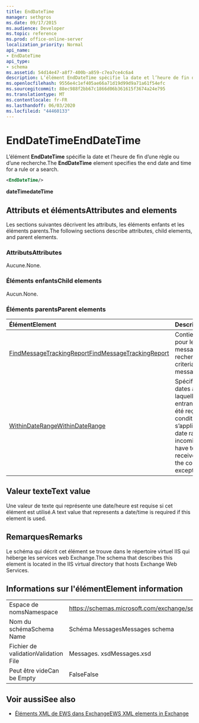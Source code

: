 ```yaml
---
title: EndDateTime
manager: sethgros
ms.date: 09/17/2015
ms.audience: Developer
ms.topic: reference
ms.prod: office-online-server
localization_priority: Normal
api_name:
- EndDateTime
api_type:
- schema
ms.assetid: 54d14e47-a8f7-400b-a859-c7ea7ce4c6a4
description: L’élément EndDateTime spécifie la date et l’heure de fin d’une règle ou d’une recherche.
ms.openlocfilehash: 9556e4c1ef405ae66a71d19d99d9a71a61f54efc
ms.sourcegitcommit: 88ec988f2bb67c1866d06b361615f3674a24e795
ms.translationtype: MT
ms.contentlocale: fr-FR
ms.lasthandoff: 06/03/2020
ms.locfileid: "44460133"
---
```

# <a name="enddatetime"></a><span data-ttu-id="960fb-103">EndDateTime</span><span class="sxs-lookup"><span data-stu-id="960fb-103">EndDateTime</span></span>

<span data-ttu-id="960fb-104">L’élément **EndDateTime** spécifie la date et l’heure de fin d’une règle ou d’une recherche.</span><span class="sxs-lookup"><span data-stu-id="960fb-104">The **EndDateTime** element specifies the end date and time for a rule or a search.</span></span> 
  
```XML
<EndDateTime/>
```

 <span data-ttu-id="960fb-105">**dateTime**</span><span class="sxs-lookup"><span data-stu-id="960fb-105">**dateTime**</span></span>
## <a name="attributes-and-elements"></a><span data-ttu-id="960fb-106">Attributs et éléments</span><span class="sxs-lookup"><span data-stu-id="960fb-106">Attributes and elements</span></span>

<span data-ttu-id="960fb-107">Les sections suivantes décrivent les attributs, les éléments enfants et les éléments parents.</span><span class="sxs-lookup"><span data-stu-id="960fb-107">The following sections describe attributes, child elements, and parent elements.</span></span>
  
### <a name="attributes"></a><span data-ttu-id="960fb-108">Attributs</span><span class="sxs-lookup"><span data-stu-id="960fb-108">Attributes</span></span>

<span data-ttu-id="960fb-109">Aucune.</span><span class="sxs-lookup"><span data-stu-id="960fb-109">None.</span></span>
  
### <a name="child-elements"></a><span data-ttu-id="960fb-110">Éléments enfants</span><span class="sxs-lookup"><span data-stu-id="960fb-110">Child elements</span></span>

<span data-ttu-id="960fb-111">Aucun.</span><span class="sxs-lookup"><span data-stu-id="960fb-111">None.</span></span>
  
### <a name="parent-elements"></a><span data-ttu-id="960fb-112">Éléments parents</span><span class="sxs-lookup"><span data-stu-id="960fb-112">Parent elements</span></span>

|<span data-ttu-id="960fb-113">**Élément**</span><span class="sxs-lookup"><span data-stu-id="960fb-113">**Element**</span></span>|<span data-ttu-id="960fb-114">**Description**</span><span class="sxs-lookup"><span data-stu-id="960fb-114">**Description**</span></span>|
|:-----|:-----|
|[<span data-ttu-id="960fb-115">FindMessageTrackingReport</span><span class="sxs-lookup"><span data-stu-id="960fb-115">FindMessageTrackingReport</span></span>](findmessagetrackingreport.md) <br/> |<span data-ttu-id="960fb-116">Contient des critères pour les types de messages à rechercher.</span><span class="sxs-lookup"><span data-stu-id="960fb-116">Contains criteria for the types of messages to find.</span></span>  <br/> |
|[<span data-ttu-id="960fb-117">WithinDateRange</span><span class="sxs-lookup"><span data-stu-id="960fb-117">WithinDateRange</span></span>](withindaterange.md) <br/> |<span data-ttu-id="960fb-118">Spécifie la plage de dates au cours de laquelle les messages entrants doivent avoir été reçus afin que la condition ou l’exception s’applique.</span><span class="sxs-lookup"><span data-stu-id="960fb-118">Specifies the date range within which incoming messages have to have been received in order for the condition or exception to apply.</span></span>  <br/> |
   
## <a name="text-value"></a><span data-ttu-id="960fb-119">Valeur texte</span><span class="sxs-lookup"><span data-stu-id="960fb-119">Text value</span></span>

<span data-ttu-id="960fb-120">Une valeur de texte qui représente une date/heure est requise si cet élément est utilisé.</span><span class="sxs-lookup"><span data-stu-id="960fb-120">A text value that represents a date/time is required if this element is used.</span></span>
  
## <a name="remarks"></a><span data-ttu-id="960fb-121">Remarques</span><span class="sxs-lookup"><span data-stu-id="960fb-121">Remarks</span></span>

<span data-ttu-id="960fb-122">Le schéma qui décrit cet élément se trouve dans le répertoire virtuel IIS qui héberge les services web Exchange.</span><span class="sxs-lookup"><span data-stu-id="960fb-122">The schema that describes this element is located in the IIS virtual directory that hosts Exchange Web Services.</span></span>
  
## <a name="element-information"></a><span data-ttu-id="960fb-123">Informations sur l'élément</span><span class="sxs-lookup"><span data-stu-id="960fb-123">Element information</span></span>

|||
|:-----|:-----|
|<span data-ttu-id="960fb-124">Espace de noms</span><span class="sxs-lookup"><span data-stu-id="960fb-124">Namespace</span></span>  <br/> |https://schemas.microsoft.com/exchange/services/2006/messages  <br/> |
|<span data-ttu-id="960fb-125">Nom du schéma</span><span class="sxs-lookup"><span data-stu-id="960fb-125">Schema Name</span></span>  <br/> |<span data-ttu-id="960fb-126">Schéma Messages</span><span class="sxs-lookup"><span data-stu-id="960fb-126">Messages schema</span></span>  <br/> |
|<span data-ttu-id="960fb-127">Fichier de validation</span><span class="sxs-lookup"><span data-stu-id="960fb-127">Validation File</span></span>  <br/> |<span data-ttu-id="960fb-128">Messages. xsd</span><span class="sxs-lookup"><span data-stu-id="960fb-128">Messages.xsd</span></span>  <br/> |
|<span data-ttu-id="960fb-129">Peut être vide</span><span class="sxs-lookup"><span data-stu-id="960fb-129">Can be Empty</span></span>  <br/> |<span data-ttu-id="960fb-130">False</span><span class="sxs-lookup"><span data-stu-id="960fb-130">False</span></span>  <br/> |
   
## <a name="see-also"></a><span data-ttu-id="960fb-131">Voir aussi</span><span class="sxs-lookup"><span data-stu-id="960fb-131">See also</span></span>



- [<span data-ttu-id="960fb-132">Éléments XML de EWS dans Exchange</span><span class="sxs-lookup"><span data-stu-id="960fb-132">EWS XML elements in Exchange</span></span>](ews-xml-elements-in-exchange.md)

